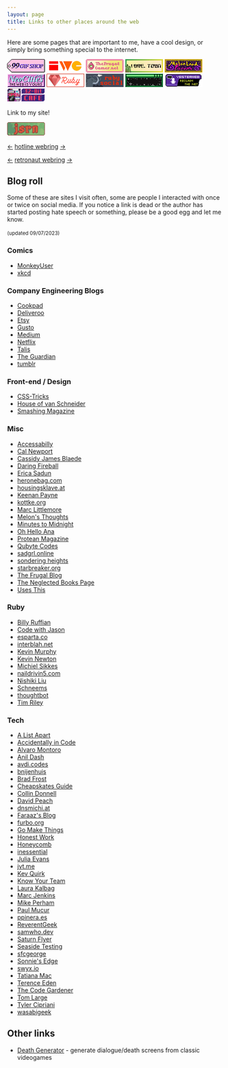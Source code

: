 ```yaml
---
layout: page
title: Links to other places around the web
---
```


Here are some pages that are important to me, have a cool design, or simply bring something special to the internet.

<div class="badge-list" style="margin-bottom: 1em;">
<a href="https://99gifshop.neocities.org"><img src="/assets/images/badges/99-gif-store.png" alt="99 Gif Shop"></a>
<a href="https://indieweb.org"><img src="/assets/images/badges/iwc.png" alt="IndieWeb Camp"></a>
<a href="https://www.thefrugalgamer.net"><img src="/assets/images/badges/frugal-gamer.png" alt="The Frugal Gamer"></a>
<a href="https://libre.town"><img src="/assets/images/badges/libretown.gif" alt="Libre Town"></a>
<a href="https://forum.melonland.net"><img src="/assets/images/badges/melonland-forum.gif" alt="MelonLand Forum"></a>
<a href="https://neocities.org"><img src="/assets/images/badges/neocities.gif" alt="Neocities"></a>
<a href="https://www.ruby-lang.org"><img src="/assets/images/badges/ruby.png" alt="The Ruby programming language"></a>
<a href="https://ruby.social"><img src="/assets/images/badges/ruby-social.png" alt="Ruby Social"></a>
<a href="https://sadgrl.online"><img src="/assets/images/badges/sadgrl.gif" alt="sadgrl.online"></a>
<a href="https://yesterweb.org"><img src="/assets/images/badges/yesterweb.png" alt="Yesterweb.org"></a>
<a href="https://32bit.cafe"><img src="/assets/images/badges/32b.gif" alt="32-bit café"></a>
</div>

<p>Link to my site!</p>

<div class="badge-list">
<a href="/"><img src="/assets/images/badges/jsrnnet.gif" alt="jsrn.net"></a>
</div>

<div class="webrings" style="margin-bottom: 1em;">
  <p>
    <a href="https://hotlinewebring.club/jsrn/previous">←</a> <a href="https://hotlinewebring.club">hotline webring</a> <a href="https://hotlinewebring.club/jsrn/next">→</a>
  </p>

  <p>
    <a href='https://webring.dinhe.net/prev/https://jsrn.net'>←</a> <a href="https://webring.dinhe.net">retronaut webring</a> <a href='https://webring.dinhe.net/next/https://jsrn.net'>→</a>
  </p>
</div>

## Blog roll

Some of these are sites I visit often, some are people I interacted with once or twice on social media. If you notice a link is dead or the author has started posting hate speech or something, please be a good egg and let me know.

<small>(updated 09/07/2023)</small>

### Comics

- [MonkeyUser](https://www.monkeyuser.com)
- [xkcd](https://xkcd.com)

### Company Engineering Blogs

- [Cookpad](https://sourcediving.com)
- [Deliveroo](https://deliveroo.engineering)
- [Etsy](http://codeascraft.com)
- [Gusto](https://engineering.gusto.com)
- [Medium](https://medium.engineering)
- [Netflix](https://netflixtechblog.com)
- [Talis](https://engineering.talis.com)
- [The Guardian](https://www.theguardian.com)
- [tumblr](http://engineering.tumblr.com)

### Front-end / Design

- [CSS-Tricks](https://css-tricks.com)
- [House of van Schneider](https://vanschneider.com)
- [Smashing Magazine](https://www.smashingmagazine.com)

### Misc

- [Accessabilly](https://accessabilly.com)
- [Cal Newport](https://calnewport.com)
- [Cassidy James Blaede](https://cassidyjames.com)
- [Daring Fireball](https://daringfireball.net)
- [Erica Sadun](https://ericasadun.com)
- [heronebag.com](https://heronebag.com)
- [housingsklave.at](https://housingsklave.at)
- [Keenan Payne](http://keenanpayne.com)
- [kottke.org](http://feeds.kottke.org)
- [Marc Littlemore](https://www.marclittlemore.com)
- [Melon's Thoughts](https://thoughts.melonking.net)
- [Minutes to Midnight](https://minutestomidnight.co.uk)
- [Oh Hello Ana](https://ohhelloana.blog)
- [Protean Magazine](https://proteanmag.com)
- [Qubyte Codes](https://qubyte.codes)
- [sadgrl.online](https://sadgrl.online)
- [sondering heights](https://buttondown.email/sondering)
- [starbreaker.org](https://starbreaker.org)
- [The Frugal Blog](https://www.thefrugalgamer.net)
- [The Neglected Books Page](https://neglectedbooks.com)
- [Uses This](https://usesthis.com)

### Ruby

- [Billy Ruffian](https://www.billy-ruffian.co.uk)
- [Code with Jason](https://www.codewithjason.com)
- [esparta.co](https://esparta.co)
- [interblah.net](https://interblah.net/)
- [Kevin Murphy](https://kevinjmurphy.com)
- [Kevin Newton](https://kddnewton.com)
- [Michiel Sikkes](https://www.michielsikkes.com)
- [naildrivin5.com](https://naildrivin5.com)
- [Nishiki Liu](https://nshki.com)
- [Schneems](https://schneems.com)
- [thoughtbot](https://thoughtbot.com/blog)
- [Tim Riley](https://timriley.info)

### Tech

- [A List Apart](https://alistapart.com)
- [Accidentally in Code](https://cate.blog)
- [Alvaro Montoro](http://alvaromontoro.com)
- [Anil Dash](https://anildash.com)
- [avdi.codes](https://avdi.codes/blog/)
- [bnijenhuis](https://bnijenhuis.nl)
- [Brad Frost](https://bradfrost.com/blog/)
- [Cheapskates Guide](https://cheapskatesguide.org)
- [Collin Donnell](https://collindonnell.com)
- [David Peach](https://blog.davidpeach.me)
- [dnsmichi.at](https://dnsmichi.at)
- [Faraaz's Blog](https://faraazahmad.github.io)
- [furbo.org](https://furbo.org)
- [Go Make Things](https://gomakethings.com/)
- [Honest Work](https://blog.honest.work)
- [Honeycomb](https://www.honeycomb.io)
- [inessential](https://inessential.com)
- [Julia Evans](https://jvns.ca)
- [jvt.me](https://www.jvt.me)
- [Kev Quirk](https://kevquirk.com)
- [Know Your Team](https://blog.knowyourcompany.com)
- [Laura Kalbag](https://laurakalbag.com)
- [Marc Jenkins](https://marcjenkins.co.uk)
- [Mike Perham](https://www.mikeperham.com)
- [Paul Mucur](https://mudge.name)
- [ppinera.es](https://ppinera.es)
- [ReverentGeek](http://reverentgeek.com)
- [samwho.dev](https://samwho.dev)
- [Saturn Flyer](https://www.saturnflyer.com)
- [Seaside Testing](https://seasidetesting.com)
- [sfcgeorge](https://www.sfcgeorge.co.uk)
- [Sonnie's Edge](https://www.sonniesedge.net)
- [swyx.io](https://www.swyx.io)
- [Tatiana Mac](https://www.tatianamac.com)
- [Terence Eden](https://shkspr.mobi)
- [The Code Gardener](https://the.codegardener.com)
- [Tom Large](https://medium.com)
- [Tyler Cipriani](https://tylercipriani.com)
- [wasabigeek](https://wasabigeek.com)

## Other links

- [Death Generator](https://deathgenerator.com) - generate dialogue/death screens from classic videogames
